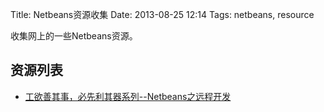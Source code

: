 Title: Netbeans资源收集
Date: 2013-08-25 12:14
Tags: netbeans, resource


收集网上的一些Netbeans资源。

## 资源列表

*  [工欲善其事，必先利其器系列--Netbeans之远程开发](http://www.cnblogs.com/zuoca/archive/2012/07/09/Remote_Development_With_Netbeans_origin.html)

